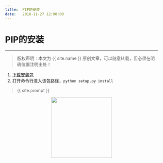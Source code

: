 ```yaml
---              
title:  PIP的安装
date:   2018-11-27 12:00:00
---
```

# PIP的安装

***
> 版权声明：本文为 {{ site.name }} 原创文章，可以随意转载，但必须在明确位置注明出处！

1. <a href="https://pypi.org/project/pip/#files">下载安装包</a>
2. 打开命令行进入该包路径，`python setup.py install`







> {{ site.prompt }}

<div  align="center">
<img src="https://rengui520.github.io/images/wechart.jpg" width = "200" height = "200"/>